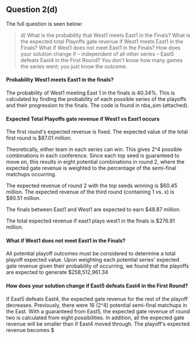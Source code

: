 ## Question 2(d)
The full question is seen below:
> d) What is the probability that West1 meets East1 in the Finals? What is the expected total Playoffs gate revenue if West1 meets East1 in the Finals? What if West1 does not meet East1 in the Finals? How does your solution change if – independent of all other series – East5 defeats East4 in the First Round? You don’t know how many games the series went; you just know the outcome.

#### Probability West1 meets East1 in the finals?
The probability of West1 meeting East 1 in the finals is 40.34%.  This is calculated by finding the probability of each possible series of the playoffs and their progression to the finals.  The code is found in nba_sim (attached).

#### Expected Total Playoffs gate revenue if West1 vs East1 occurs
The first round's expected revenue is fixed.  The expected value of the total first round is $87.01 million.

Theoretically, either team in each series can win.  This gives 2^4 possible combinations in each conference.  Since each top seed is guaranteed to move on, this results in eight potential combinations in round 2, where the expected gate revenue is weighted to the percentage of the semi-final matchups occurring.  

The expected revenue of round 2 with the top seeds winning is $60.45 million.  The expected revenue of the third round (containing 1 vs. x) is $80.51 million.  

The finals between East1 and West1 are expected to earn $48.87 million.  

The total expected revenue if east1 plays west1 in the finals is $276.91 million.


#### What if West1 does not meet East1 in the Finals?
All potential playoff outcomes must be considered to determine a total playoff expected value.  Upon weighting each potential series' expected gate revenue given their probability of occurring, we found that the playoffs are expected to generate $258,512,961.34





#### How does your solution change if East5 defeats East4 in the First Round?
If East5 defeats East4, the expected gate revenue for the rest of the playoff decreases.  Previously, there were 16 (2^4) potential semi-final matchups in the East.  With a guaranteed from East5, the expected gate revenue of round two is calculated from eight possibilities.  In addition, all the expected gate revenue will be smaller than if East4 moved through.  The playoff's expected revenue becomes $
